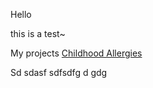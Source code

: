 Hello

this is a test~

My projects
[Childhood Allergies](https://github.com/joanafloresc/Childhood_allergies)

Sd
sdasf
sdfsdfg
d
gdg